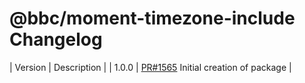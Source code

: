 # @bbc/moment-timezone-include Changelog

<!-- prettier-ignore -->
| Version | Description |
| 1.0.0   | [PR#1565](https://github.com/bbc/psammead/pull/1565) Initial creation of package |
